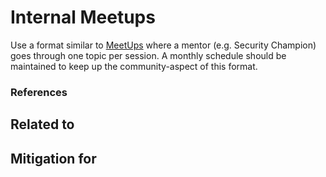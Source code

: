 # Internal Meetups

Use a format similar to [MeetUps]() where a mentor (e.g. Security
Champion) goes through one topic per session. A monthly schedule should
be maintained to keep up the community-aspect of this format.

### References

## Related to

## Mitigation for

